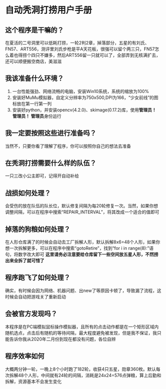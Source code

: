 # 自动秃洞打捞用户手册

## 这个程序是干嘛的？
在夏活的二号洞里可以低耗打捞，一轮2判2章，掉落部分，五星的有刘氏、FN57、ART556，测评里刘氏步枪是平A天花板，很强可以留个两三只，FN57怎么着也得捞个四只不嫌多，然后ART556留一只就可以了，全部弄到无核满扩去，还可以顺便搬空商店，美滋滋

## 我该准备什么环境？
1. 一台性能强劲、网络流畅的电脑，安装Win10系统，系统的缩放为100%
2. 安装好MuMu模拟器，自定义分辨率为750x500,DPI为166，“少女前线”的图标放在第一行第一列
3. 安装好python，并安装opencv(4.2.0)、skimage(0.17.2)库，使用**管理员！ 管理员！ 管理员**身份运行

## 我一定要按照这些进行准备吗？
当然不，只要你看了理解了程序，你可以按照你自己的想法去准备

## 在秃洞打捞需要什么样的队伍？
一只三改小公主即可，记得开自动补给

## 战损如何处理？
会受伤的放在队伍的队长位，默认修复间隔为每20轮修复一次。当然，如果你想调整间隔，可以在程序中搜索“REPAIR_INTERVAL”，将其改成一个适合的值即可

## 掉落的狗粮如何处理？
在人形仓库满了的时候会自动去工厂拆解人形，默认拆解8x6=48个人形，如果你想一次拆解更多，可以在程序中搜索“gotoRetire”，找到“for i in range(8):”语句，将数字改大即可
**这里请务必注意要给仓库留下一些空间放五星人形，不然捞出来全拆了就可惜了**

## 程序跑飞了如何处理？
确实，有时候会因为网络、机器问题、出new了等原因卡顿了，导致漏了流程，这时候会自动把游戏关了重新启动

## 会被官方发现吗？
本程序是在PC端模拟鼠标操作模拟器，且所有的点击动作都是在一个矩形区域内随机选点，点击后有随机的等待间隔，最大程度避免被发现，但是我不保证，我只能告诉你我从2020年二月份到现在都没有问题，各位自辨

## 程序效率如何
大概两分钟一轮，一晚上8个小时跑了182轮，收获4只五星，勋章360枚。默认每次拆解48个人形，中间就有24轮的间隔，消耗是24x24=576点弹粮，算上后勤和拆解，资源基本不会发生变化

